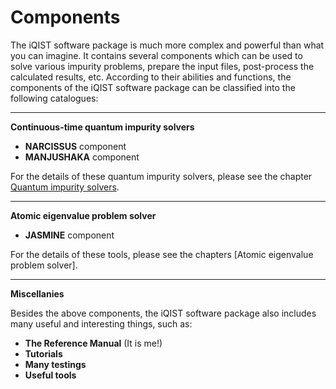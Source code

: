# Components

The iQIST software package is much more complex and powerful than what you can imagine. It contains several components which can be used to solve various impurity problems, prepare the input files, post-process the calculated results, etc. According to their abilities and functions, the components of the iQIST software package can be classified into the following catalogues:

---

**Continuous-time quantum impurity solvers**

* **NARCISSUS** component
* **MANJUSHAKA** component

For the details of these quantum impurity solvers, please see the chapter [Quantum impurity solvers](../ch04/index.md).

---

**Atomic eigenvalue problem solver**

* **JASMINE** component

For the details of these tools, please see the chapters [Atomic eigenvalue problem solver].

---

**Miscellanies**

Besides the above components, the iQIST software package also includes many useful and interesting things, such as:

* **The Reference Manual** (It is me!)
* **Tutorials**
* **Many testings**
* **Useful tools**
